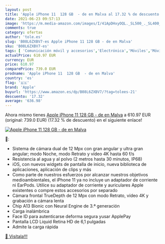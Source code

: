```yaml
---
layout: post
title: 'Apple iPhone 11  128 GB  - de en Malva al 17.32 % de descuento'
date: 2021-06-23 09:57:13
image: 'https://m.media-amazon.com/images/I/41ApDHxyOQL._SL500_._SL400_.jpg'
comments: true
category: ofertas
author: 'tole.es'
slug: 'B08L6ZXBV7-es Apple iPhone 11 128 GB - de en Malva'
sku: 'B08L6ZXBV7-es'
tags: [ 'Comunicación móvil y accesorios','Electrónica','Móviles','Móviles y smartphones libres','apple','iphone', ]
actualPrice: 610.97 EUR
currency: EUR
price: 610.97
comparePrice: 739.0 EUR
prodname: 'Apple iPhone 11  128 GB  - de en Malva'
country: 'es'
flag: '🇪🇸'
brand: 'Apple'
buyurl: 'https://www.amazon.es/dp/B08L6ZXBV7/?tag=tolees-21'
descuento: '17.32'
average: '636.98'
---
```


Ahora mismo tienes [Apple iPhone 11  128 GB  - de en Malva](https://www.amazon.es/dp/B08L6ZXBV7/?tag=tolees-21) a 610.97 EUR (original: 739.0 EUR) (17.32 %  de descuento) en el siguiente enlace!

[![Apple iPhone 11  128 GB  - de en Malva](https://m.media-amazon.com/images/I/41ApDHxyOQL._SL500_._SL400_.jpg)](https://www.amazon.es/dp/B08L6ZXBV7/?tag=tolees-21)

🔎:

- Sistema de cámara dual de 12 Mpx con gran angular y ultra gran angular; modo Noche, modo Retrato y vídeo 4K hasta 60 f/s
- Resistencia al agua y al polvo (2 metros hasta 30 minutos, IP68)
- iOS, con nuevos widgets de pantalla de inicio, nueva biblioteca de aplicaciones, aplicación de clips y más
- Como parte de nuestros esfuerzos por alcanzar nuestros objetivos medioambientales, el iPhone 11 ya no incluye un adaptador de corriente ni EarPods. Utilice su adaptador de corriente y auriculares Apple existentes o compre estos accesorios por separado
- Cámara frontal TrueDepth de 12 Mpx con modo Retrato, vídeo 4K y grabación a cámara lenta
- Chip A13 Bionic con Neural Engine de 3.ª generación
- Carga inalámbrica
- Face ID para autenticarse deforma segura yusar ApplePay
- Pantalla LCD Liquid Retina HD de 6,1 pulgadas
- Admite la carga rápida

[🛒 Visítala!!!](https://www.amazon.es/dp/B08L6ZXBV7/?tag=tolees-21)
